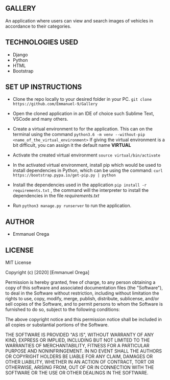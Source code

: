 ## GALLERY

 An application where users can view and search images of vehicles in accordance to their categories.

## TECHNOLOGIES USED

* Django
* Python
* HTML
* Bootstrap

## SET UP INSTRUCTIONS

* Clone the repo locally to your desired folder in your PC.
   ` git clone https://github.com/Emmanuel-9/Gallery `

* Open the cloned application in an IDE of choice such Sublime Text, VSCode and many others.

* Create a virtual environment to for the application. This can on the terminal using the command
  ` python3.6 -m venv --without-pip <name_of_the_virtual_environment> `
  If giving the virtual environment is a bit difficult, you can assign it the default name **VIRTUAL**
  
* Activate the created virtual environment 
  ` source virtual/bin/activate `

* In the activated virtual environment, install pip which would be used to install dependencies in Python, which can be using the   command: ` curl https://bootstrap.pypa.io/get-pip.py | python `

* Install the dependencies used in the application ` pip install -r requirements.txt ` , the command will the interpreter to
  install the dependencies in the file _requirements.txt_

* Run ` python3 manage.py runserver ` to run the application.


## AUTHOR
* Emmanuel Orega

## LICENSE
MIT License

Copyright (c) [2020] [Emmanuel Orega]

Permission is hereby granted, free of charge, to any person obtaining a copy
of this software and associated documentation files (the "Software"), to deal
in the Software without restriction, including without limitation the rights
to use, copy, modify, merge, publish, distribute, sublicense, and/or sell
copies of the Software, and to permit persons to whom the Software is
furnished to do so, subject to the following conditions:

The above copyright notice and this permission notice shall be included in all
copies or substantial portions of the Software.

THE SOFTWARE IS PROVIDED "AS IS", WITHOUT WARRANTY OF ANY KIND, EXPRESS OR
IMPLIED, INCLUDING BUT NOT LIMITED TO THE WARRANTIES OF MERCHANTABILITY,
FITNESS FOR A PARTICULAR PURPOSE AND NONINFRINGEMENT. IN NO EVENT SHALL THE
AUTHORS OR COPYRIGHT HOLDERS BE LIABLE FOR ANY CLAIM, DAMAGES OR OTHER
LIABILITY, WHETHER IN AN ACTION OF CONTRACT, TORT OR OTHERWISE, ARISING FROM,
OUT OF OR IN CONNECTION WITH THE SOFTWARE OR THE USE OR OTHER DEALINGS IN THE
SOFTWARE.